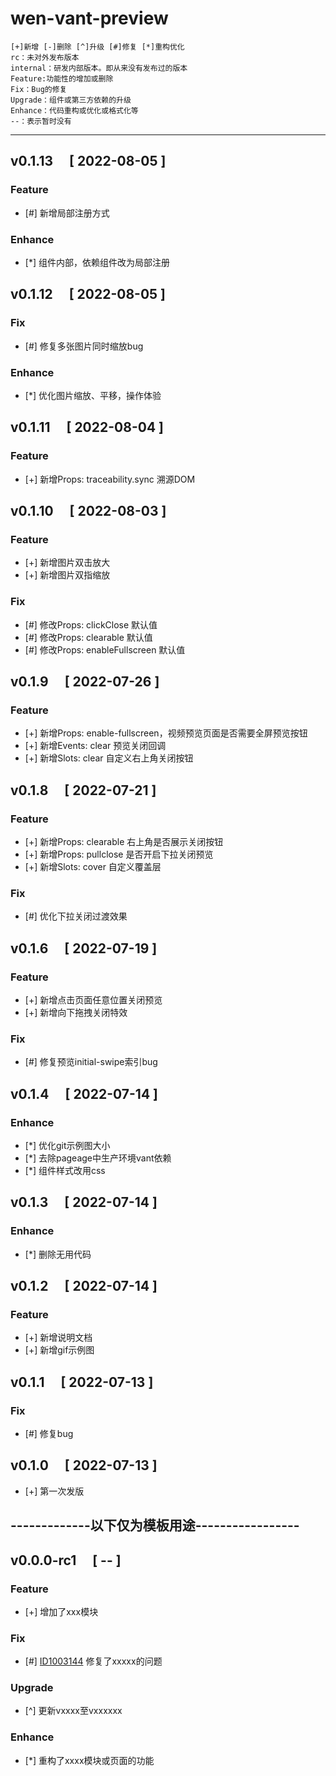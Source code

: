 # wen-vant-preview
```
[+]新增 [-]删除 [^]升级 [#]修复 [*]重构优化
rc：未对外发布版本
internal：研发内部版本。即从来没有发布过的版本
Feature:功能性的增加或删除
Fix：Bug的修复
Upgrade：组件或第三方依赖的升级
Enhance：代码重构或优化或格式化等
--：表示暂时没有
```
---


## v0.1.13 &emsp;[ 2022-08-05 ]

### Feature
- [#] 新增局部注册方式
### Enhance
- [*] 组件内部，依赖组件改为局部注册


## v0.1.12 &emsp;[ 2022-08-05 ]

### Fix
- [#] 修复多张图片同时缩放bug

### Enhance
- [*] 优化图片缩放、平移，操作体验


## v0.1.11 &emsp;[ 2022-08-04 ]

### Feature
- [+] 新增Props: traceability.sync 溯源DOM


## v0.1.10 &emsp;[ 2022-08-03 ]

### Feature
- [+] 新增图片双击放大
- [+] 新增图片双指缩放

### Fix
- [#] 修改Props: clickClose 默认值
- [#] 修改Props: clearable 默认值
- [#] 修改Props: enableFullscreen 默认值


## v0.1.9 &emsp;[ 2022-07-26 ]

### Feature
- [+] 新增Props: enable-fullscreen，视频预览页面是否需要全屏预览按钮
- [+] 新增Events: clear 预览关闭回调
- [+] 新增Slots: clear 自定义右上角关闭按钮


## v0.1.8 &emsp;[ 2022-07-21 ]

### Feature
- [+] 新增Props: clearable 右上角是否展示关闭按钮
- [+] 新增Props: pullclose 是否开启下拉关闭预览
- [+] 新增Slots: cover 自定义覆盖层

### Fix
- [#] 优化下拉关闭过渡效果


## v0.1.6 &emsp;[ 2022-07-19 ]

### Feature
- [+] 新增点击页面任意位置关闭预览
- [+] 新增向下拖拽关闭特效

### Fix
- [#] 修复预览initial-swipe索引bug


## v0.1.4 &emsp;[ 2022-07-14 ]

### Enhance
- [*] 优化git示例图大小
- [*] 去除pageage中生产环境vant依赖
- [*] 组件样式改用css


## v0.1.3 &emsp;[ 2022-07-14 ]

### Enhance
- [*] 删除无用代码


## v0.1.2 &emsp;[ 2022-07-14 ]

### Feature
- [+] 新增说明文档
- [+] 新增gif示例图


## v0.1.1 &emsp;[ 2022-07-13 ]

### Fix
- [#] 修复bug


## v0.1.0 &emsp;[ 2022-07-13 ]

- [+] 第一次发版





## -------------以下仅为模板用途-----------------
## v0.0.0-rc1 &emsp;[ -- ]

### Feature
- [+] 增加了xxx模块

### Fix
- [#] [ID1003144](https://www.xxxx.com) 修复了xxxxx的问题

### Upgrade
- [\^] 更新vxxxx至vxxxxxx

### Enhance
- [*] 重构了xxxx模块或页面的功能